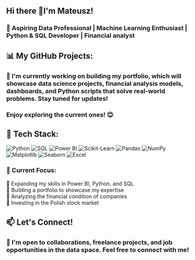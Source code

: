 ## Hi there 👋I'm Mateusz!
### 🚀 Aspiring Data Professional | Machine Learning Enthusiast | Python & SQL Developer | Financial analyst
## 📊 My GitHub Projects:
### 📂 I'm currently working on building my portfolio, which will showcase data science projects, financial analysis models, dashboards, and Python scripts that solve real-world problems. Stay tuned for updates!
### Enjoy exploring the current ones! 😊
## 🚀 Tech Stack:
![Python](https://img.shields.io/badge/Python-3776AB?style=for-the-badge&logo=python&logoColor=white)
![SQL](https://img.shields.io/badge/SQL-CC2927?style=for-the-badge&logo=postgresql&logoColor=white)
![Power BI](https://img.shields.io/badge/PowerBI-F2C811?style=for-the-badge&logo=powerbi&logoColor=black)
![Scikit-Learn](https://img.shields.io/badge/Scikit--Learn-F7931E?style=for-the-badge&logo=scikit-learn&logoColor=white)
![Pandas](https://img.shields.io/badge/Pandas-150458?style=for-the-badge&logo=pandas&logoColor=white)
![NumPy](https://img.shields.io/badge/NumPy-013243?style=for-the-badge&logo=numpy&logoColor=white)
![Matplotlib](https://img.shields.io/badge/Matplotlib-11557c?style=for-the-badge&logo=matplotlib&logoColor=white)
![Seaborn](https://img.shields.io/badge/Seaborn-008080?style=for-the-badge)
![Excel](https://img.shields.io/badge/Microsoft_Excel-217346?style=for-the-badge&logo=microsoft-excel&logoColor=white)  
### 📌 Current Focus:    
 🔹 Expanding my skills in Power BI, Python, and SQL  
🔹 Building a portfolio to showcase my expertise  
🔹 Analyzing the financial condition of companies  
🔹 Investing in the Polish stock market  
## 📫 Let's Connect!
### 💼 I'm open to collaborations, freelance projects, and job opportunities in the data space. Feel free to connect with me!
